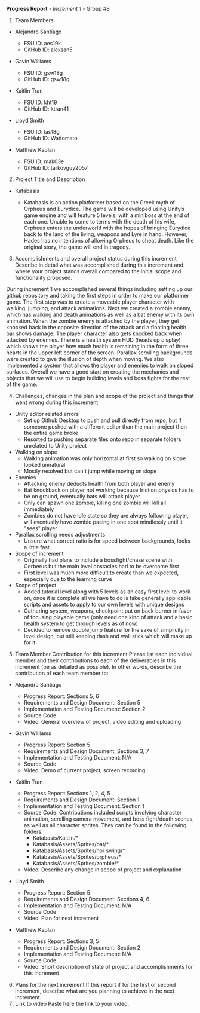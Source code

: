 **Progress Report**
*- Increment 1 -*
Group #8

1) Team Members

- Alejandro Santiago
  - FSU ID: aes19k
  - GitHub ID: alexsan5

- Gavin Williams
  - FSU ID: gsw18g
  - GitHub ID: gsw18g

- Kaitlin Tran
  - FSU ID: kht19
  - GitHub ID: ktran41

- Lloyd Smith
  - FSU ID: las18g
  - GitHub ID: Wattomato

- Matthew Kaplan
  - FSU ID: mak03e
  - GitHub ID: tarkovguy2057

2) Project Title and Description
- Katabasis

  - Katabasis is an action platformer based on the Greek myth of Orpheus and Eurydice. The game will be developed using Unity’s game engine and will feature 5 levels, with a miniboss at the end of each one. Unable to come to terms with the death of his wife, Orpheus enters the underworld with the hopes of bringing Eurydice back to the land of the living, weapons and Lyre in hand. However, Hades has no intentions of allowing Orpheus to cheat death. Like the original story, the game will end in tragedy.
3) Accomplishments and overall project status during this increment 
Describe in detail what was accomplished during this increment and where your project stands 
overall compared to the initial scope and functionality proposed.

During increment 1 we accomplished several things including setting up our github repository and taking the first steps in order to make our platformer game. The first step was to create a moveable player character with walking, jumping, and attack animations. Next we created a zombie enemy, which has walking and death animations as well as a bat enemy with its own animation. When the zombie enemy is attacked by the player, they get knocked back in the opposite direction of the attack and a floating health bar shows damage. The player character also gets knocked back when attacked by enemies. There is a health system HUD (heads up display) which shows the player how much health is remaining in the form of three hearts in the upper left corner of the screen. Parallax scrolling backgrounds were created to give the illusion of depth when moving. We also implemented a system that allows the player and enemies to walk on sloped surfaces. Overall we have a good start on creating the mechanics and objects that we will use to begin building levels and boss fights for the rest of the game.



4) Challenges, changes in the plan and scope of the project and things that went wrong during this increment
- Unity editor related errors
  - Set up Github Desktop to push and pull directly from repo, but if someone pushed with a different editor than the main project then the entire game broke
  - Resorted to pushing separate files onto repo in separate folders unrelated to Unity project
- Walking on slope
  - Walking animation was only horizontal at first so walking on slope looked unnatural
  - Mostly resolved but can't jump while moving on slope
- Enemies
  - Attacking enemy deducts health from both player and enemy
  - Bat knockback on player not working because friction physics has to be on ground, eventually bats will attack player
  - Only can spawn one zombie, killing one zombie will kill all immediately
  - Zombies do not have idle state so they are always following player, will eventually have zombie pacing in one spot mindlessly until it "sees" player
- Parallax scrolling needs adjustments
  - Unsure what correct ratio is for speed between backgrounds, looks a little fast
- Scope of increment
  - Originally had plans to include a bossfight/chase scene with Cerberus but the main level obstacles had to be overcome first
  - First level was much more difficult to create than we expected, especially due to the learning curve
- Scope of project
  - Added tutorial level along with 5 levels as an easy first level to work on, once it is complete all we have to do is take generally applicable scripts and assets to apply to our own levels with unique designs
  - Gathering system, weapons, checkpoint put on back burner in favor of focusing playable game (only need one kind of attack and a basic health system to get through levels as of now)
  - Decided to remove double jump feature for the sake of simplicity in level design, but still keeping dash and wall stick which will make up for it
5) Team Member Contribution for this increment
Please list each individual member and their contributions to each of the deliverables in this increment (be as detailed as possible). In other words, describe the contribution of each team 
member to:

- Alejandro Santiago
  - Progress Report: Sections 5, 6
  - Requirements and Design Document: Section 5
  - Implementation and Testing Document: Section 2
  - Source Code
  - Video: General overview of project, video editing and uploading

- Gavin Williams
  - Progress Report: Section 5
  - Requirements and Design Document: Sections 3, 7
  - Implementation and Testing Document: N/A
  - Source Code
  - Video: Demo of current project, screen recording

- Kaitlin Tran
  - Progress Report: Sections 1, 2, 4, 5
  - Requirements and Design Document: Section 1
  - Implementation and Testing Document: Section 1
  - Source Code: Contributions included scripts involving character animation, scrolling camera movement, and boss fight/death scenes, as well as all character sprites. They can be found in the following folders:
    - Katabasis/Kaitlin/*
    - Katabasis/Assets/Sprites/bat/*
    - Katabasis/Assets/Sprites/hor swing/*
    - Katabasis/Assets/Sprites/orpheus/*
    - Katabasis/Assets/Sprites/zombie/*
  - Video: Describe any change in scope of project and explanation

- Lloyd Smith
  - Progress Report: Section 5
  - Requirements and Design Document: Sections 4, 6
  - Implementation and Testing Document: N/A
  - Source Code
  - Video: Plan for next increment

- Matthew Kaplan
  - Progress Report: Sections 3, 5
  - Requirements and Design Document: Section 2
  - Implementation and Testing Document: N/A
  - Source Code
  - Video: Short description of state of project and accomplishments for this increment
  
6) Plans for the next increment
If this report if for the first or second increment, describe what are you planning to achieve in the 
next increment.
7) Link to video
Paste here the link to your video.
